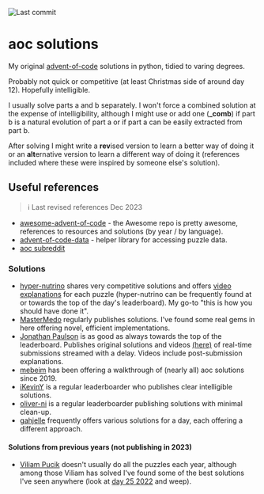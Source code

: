![Last commit](https://img.shields.io/github/last-commit/maread99/aoc)
# aoc solutions

My original [advent-of-code](https://adventofcode.com/) solutions in python, tidied to varing degrees.

Probably not quick or competitive (at least Christmas side of around day 12). Hopefully intelligible.

I usually solve parts a and b separately. I won't force a combined solution at the expense of intelligibility, although I might use or add one (**_comb**) if part b is a natural evolution of part a or if part a can be easily extracted from part b.

After solving I might write a **rev**ised version to learn a better way of doing it or an **alt**ernative version to learn a different way of doing it (references included where these were inspired by someone else's solution).

## Useful references
> :information_source: Last revised references Dec 2023
- [awesome-advent-of-code](https://github.com/Bogdanp/awesome-advent-of-code) - the Awesome repo is pretty awesome, references to resources and solutions (by year / by language).
- [advent-of-code-data](https://github.com/wimglenn/advent-of-code-data) - helper library for accessing puzzle data.
- [aoc subreddit](https://www.reddit.com/r/adventofcode)

### Solutions
- [hyper-nutrino](https://github.com/hyper-neutrino/advent-of-code) shares very competitive solutions and offers [video explanations](https://www.youtube.com/@hyper-neutrino) for each puzzle (hyper-nutrino can be frequently found at or towards the top of the day's leaderboard). My go-to "this is how you should have done it".
- [MasterMedo](https://github.com/MasterMedo/aoc) regularly publishes solutions. I've found some real gems in here offering novel, efficient implementations.
- [Jonathan Paulson](https://github.com/jonathanpaulson/AdventOfCode) is as good as always towards the top of the leaderboard. Publishes original solutions and videos [(here)](https://www.youtube.com/@jonathanpaulson5053) of real-time submissions streamed with a delay. Videos include post-submission explanations.
- [mebeim](https://github.com/mebeim/aoc) has been offering a walkthrough of (nearly all) aoc solutions since 2019.
- [iKevinY](https://github.com/iKevinY/advent) is a regular leaderboarder who publishes clear intelligible solutions.
- [oliver-ni](https://github.com/oliver-ni/advent-of-code) is a regular leaderboarder publishing solutions with minimal clean-up.
- [gahjelle](https://github.com/gahjelle/advent_of_code) frequently offers various solutions for a day, each offering a different approach.


#### Solutions from previous years (not publishing in 2023)
- [Viliam Pucik](https://github.com/viliampucik/adventofcode) doesn't usually do all the puzzles each year, although among those Viliam has solved I've found some of the best solutions I've seen anywhere (look at [day 25 2022](https://github.com/viliampucik/adventofcode/blob/master/2022/25.py) and weep).
